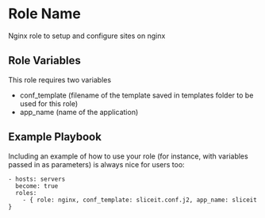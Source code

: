 Role Name
=========

Nginx role to setup and configure sites on nginx

Role Variables
--------------

This role requires two variables
- conf_template (filename of the template saved in templates folder to be used for this role)
- app_name (name of the application)

Example Playbook
----------------

Including an example of how to use your role (for instance, with variables passed in as parameters) is always nice for users too:

    - hosts: servers
      become: true
      roles:
        - { role: nginx, conf_template: sliceit.conf.j2, app_name: sliceit }

